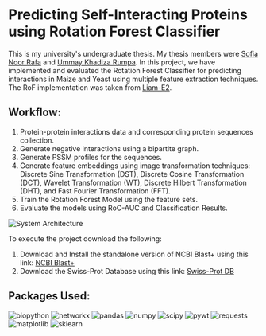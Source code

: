 # Predicting Self-Interacting Proteins using Rotation Forest Classifier

This is my university's undergraduate thesis. My thesis members were [Sofia Noor Rafa](https://github.com/sofiautilitarian) and [Ummay Khadiza Rumpa](https://github.com/ukrumpa).
In this project, we have implemented and evaluated the Rotation Forest Classifier for predicting interactions in Maize and Yeast using multiple feature extraction techniques. The RoF implementation was taken from [Liam-E2](https://github.com/Liam-E2/RotationForest).

## Workflow:
1. Protein-protein interactions data and corresponding protein sequences collection.
2. Generate negative interactions using a bipartite graph.
3. Generate PSSM profiles for the sequences.
4. Generate feature embeddings using image transformation techniques: Discrete Sine Transformation (DST), Discrete Cosine Transformation (DCT), Wavelet Transformation (WT), Discrete Hilbert Transformation (DHT), and Fast Fourier Transformation (FFT).
5. Train the Rotation Forest Model using the feature sets.
6. Evaluate the models using RoC-AUC and Classification Results.

![System Architecture](https://github.com/user-attachments/assets/b9f671a3-0e0c-43ab-904a-c0df7e249aab)

To execute the project download the following:
1. Download and Install the standalone version of NCBI Blast+ using this link: [NCBI Blast+](https://ftp.ncbi.nlm.nih.gov/blast/executables/blast+/LATEST/)
2. Download the Swiss-Prot Database using this link: [Swiss-Prot DB](https://ftp.ncbi.nlm.nih.gov/blast/db/)

## Packages Used:
![biopython](https://img.shields.io/badge/Biopython-1.81-green) ![networkx](https://img.shields.io/badge/NetworkX-3.1-yellow) ![pandas](https://img.shields.io/badge/Pandas-2.0.3-blue) ![numpy](https://img.shields.io/badge/Numpy-1.25.0-blue) ![scipy](https://img.shields.io/badge/Scipy-1.11.2-blue) ![pywt](https://img.shields.io/badge/Pywt-1.1.1-blue) ![requests](https://img.shields.io/badge/Requests-2.31.0-red) ![matplotlib](https://img.shields.io/badge/Matplotlib-3.8.0-orange) ![sklearn](https://img.shields.io/badge/scikit--learn-1.3.0-yellowgreen)
